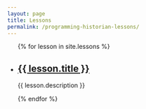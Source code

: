 ```yaml
---
layout: page
title: Lessons
permalink: /programming-historian-lessons/
---
```


<ul>
  {% for lesson in site.lessons %}
    <li>
      <h2><a href="{{ lesson.url }}">{{ lesson.title }}</a></h2>
      <p>{{ lesson.description }}<p>
    </li>
  {% endfor %}
</ul>